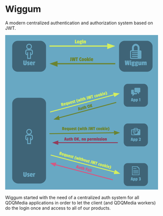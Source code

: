 Wiggum
=======

A modern centralized authentication and authorization system based on JWT.

![Wiggum flow](docs/img/wiggum.png)

Wiggum started with the need of a centralized auth system for all QDQMedia applications in order
to let the client (and QDQMedia workers) do the login once and access to all of our products.
